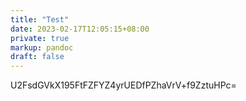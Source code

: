 ```yaml
---
title: "Test"
date: 2023-02-17T12:05:15+08:00
private: true
markup: pandoc
draft: false
---
```

U2FsdGVkX195FtFZFYZ4yrUEDfPZhaVrV+f9ZztuHPc=